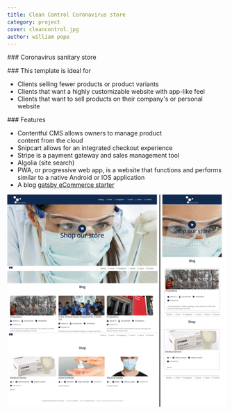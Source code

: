 ```yaml
---
title: Clean Control Coronavirus store
category: project
cover: cleancontrol.jpg
author: william pope
---
```


### Coronavirus sanitary store
 
### This template is ideal for
* Clients selling fewer products or product variants
* Clients that want a highly customizable website with app-like feel 
* Clients that want to sell products on their company's or personal website

### Features
* Contentful CMS allows owners to manage product content from the cloud
* Snipcart allows for an integrated checkout experience
* Stripe is a payment gateway and sales management tool
* Algolia (site search)
* PWA, or progressive web app, is a website that functions and performs similar to a native Android or IOS application
* A blog [gatsby eCommerce starter](https://gatsby-ecommerce-blog.netlify.com/)


![store pic](./storepic.png)


